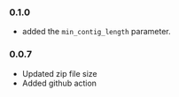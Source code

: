### 0.1.0
- added the `min_contig_length` parameter.

### 0.0.7
- Updated zip file size
- Added github action